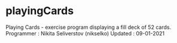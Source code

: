 # playingCards
Playing Cards - exercise program displaying a fill deck of 52 cards.
Programmer : Nikita Seliverstov (nikselko)
Updated : 09-01-2021   
